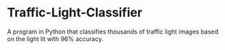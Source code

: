 # Traffic-Light-Classifier
A program in Python that classifies thousands of traffic light images based on the light lit with 96% accuracy.
